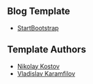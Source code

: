## Blog Template
- [StartBootstrap](https://startbootstrap.com/themes/clean-blog/)

## Template Authors

- [Nikolay Kostov](https://github.com/NikolayIT)
- [Vladislav Karamfilov](https://github.com/vladislav-karamfilov)
